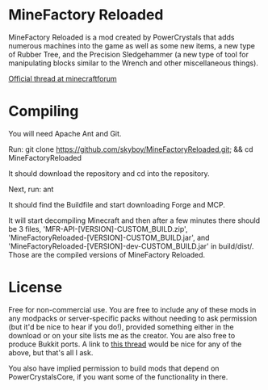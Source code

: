 MineFactory Reloaded
=============

MineFactory Reloaded is a mod created by PowerCrystals that adds numerous machines into the game as well as some new items, a new type of Rubber Tree, and the Precision Sledgehammer (a new type of tool for manipulating blocks similar to the Wrench and other miscellaneous things). 

[Official thread at minecraftforum](http://www.minecraftforum.net/topic/2016680-162164-powercrystals-mods-minefactoryreloaded-powercrystalscore-and-netherores-updated-mfr-275-released/)

Compiling
=======

You will need Apache Ant and Git.

Run: git clone https://github.com/skyboy/MineFactoryReloaded.git; && cd MineFactoryReloaded

It should download the repository and cd into the repository.

Next, run: ant

It should find the Buildfile and start downloading Forge and MCP.

It will start decompiling Minecraft and then after a few minutes there should be 3 files, 'MFR-API-\[VERSION\]-CUSTOM_BUILD.zip', 'MineFactoryReloaded-\[VERSION\]-CUSTOM_BUILD.jar', and 'MineFactoryReloaded-\[VERSION\]-dev-CUSTOM_BUILD.jar'  in build/dist/. Those are the compiled versions of MineFactory Reloaded.

License
=======

Free for non-commercial use. You are free to include any of these mods in any modpacks or server-specific packs without needing to ask permission (but it'd be nice to hear if you do!), provided something either in the download or on your site lists me as the creator. You are also free to produce Bukkit ports. A link to [this thread](http://www.minecraftforum.net/topic/2016680-162164-powercrystals-mods-minefactoryreloaded-powercrystalscore-and-netherores-updated-mfr-275-released/) would be nice for any of the above, but that's all I ask.

You also have implied permission to build mods that depend on PowerCrystalsCore, if you want some of the functionality in there.
